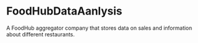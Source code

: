 # FoodHubDataAanlysis
A FoodHub aggregator company that stores data on sales and information about different restaurants.
